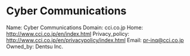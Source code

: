 
# Cyber Communications

Name: Cyber Communications
Domain: cci.co.jp
Home: http://www.cci.co.jp/en/index.html 
Privacy_policy: http://www.cci.co.jp/en/privacypolicy/index.html
Email: pr-inq@cci.co.jp
Owned_by: Dentsu Inc.
